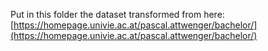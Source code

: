 Put in this folder the dataset transformed from here: [https://homepage.univie.ac.at/pascal.attwenger/bachelor/](https://homepage.univie.ac.at/pascal.attwenger/bachelor/)
